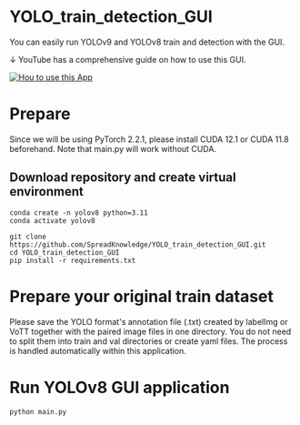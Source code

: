 # YOLO_train_detection_GUI
You can easily run YOLOv9 and YOLOv8 train and detection with the GUI.

↓ YouTube has a comprehensive guide on how to use this GUI.

[![Hou to use this App](https://img.youtube.com/vi/Jk-JkBn4Na0/maxresdefault.jpg)](https://youtu.be/Jk-JkBn4Na0?si=iZsowHXhxP2pG_XZ)

# Prepare
Since we will be using PyTorch 2.2.1, please install CUDA 12.1 or CUDA 11.8 beforehand. Note that main.py will work without CUDA.

## Download repository and create virtual environment
```
conda create -n yolov8 python=3.11
conda activate yolov8

git clone https://github.com/SpreadKnowledge/YOLO_train_detection_GUI.git
cd YOLO_train_detection_GUI
pip install -r requirements.txt
```
# Prepare your original train dataset
Please save the YOLO format's annotation file (.txt) created by labelImg or VoTT together with the paired image files in one directory.
You do not need to split them into train and val directories or create yaml files. The process is handled automatically within this application.

# Run YOLOv8 GUI application 
```
python main.py
```
